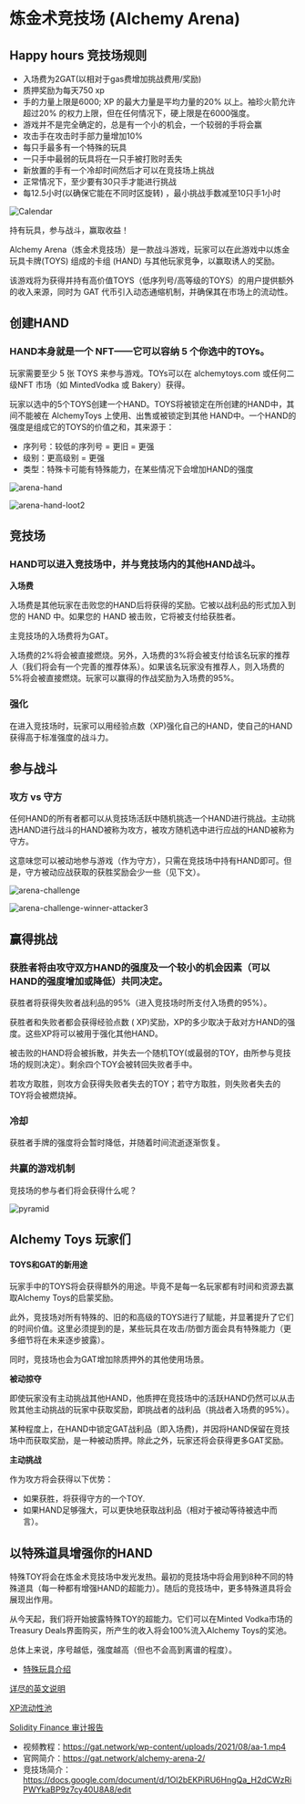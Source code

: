 # 炼金术竞技场 (Alchemy Arena)

## Happy hours 竞技场规则

* 入场费为2GAT(以相对于gas费增加挑战费用/奖励)
* 质押奖励为每天750 xp
* 手的力量上限是6000; XP 的最大力量是平均力量的20% 以上。袖珍火箭允许超过20% 的权力上限，但在任何情况下，硬上限是在6000强度。
* 游戏并不是完全确定的，总是有一个小的机会，一个较弱的手将会赢
* 攻击手在攻击时手部力量增加10%
* 每只手最多有一个特殊的玩具
* 一只手中最弱的玩具将在一只手被打败时丢失
* 新放置的手有一个冷却时间然后才可以在竞技场上挑战
* 正常情况下，至少要有30只手才能进行挑战
* 每12.5小时(以确保它能在不同时区旋转) ，最小挑战手数减至10只手1小时

![](https://gat.network/wp-content/uploads/2021/06/Calendar-300x300.png "Calendar")

持有玩具，参与战斗，赢取收益！

Alchemy Arena（炼金术竞技场）是一款战斗游戏，玩家可以在此游戏中以炼金玩具卡牌(TOYS) 组成的卡组 (HAND) 与其他玩家竞争，以赢取诱人的奖励。

该游戏将为获得并持有高价值TOYS（低序列号/高等级的TOYS）的用户提供额外的收入来源，同时为 GAT 代币引入动态通缩机制，并确保其在市场上的流动性。

## 创建HAND

### HAND本身就是一个 NFT——它可以容纳 5 个你选中的TOYs。

玩家需要至少 5 张 TOYS 来参与游戏。TOYs可以在 alchemytoys.com 或任何二级NFT 市场（如 MintedVodka 或 Bakery）获得。

玩家以选中的5个TOYS创建一个HAND。TOYS将被锁定在所创建的HAND中，其间不能被在 AlchemyToys 上使用、出售或被锁定到其他 HAND中。一个HAND的强度是组成它的TOYS的价值之和，其来源于：

*   序列号：较低的序列号 = 更旧 = 更强
*   级别：更高级别 = 更强
*   类型：特殊卡可能有特殊能力，在某些情况下会增加HAND的强度

![](https://gat.network/wp-content/uploads/2021/07/arena-hand.png "arena-hand")

![](https://gat.network/wp-content/uploads/2021/08/arena-hand-loot2.png "arena-hand-loot2")

## 竞技场

### HAND可以进入竞技场中，并与竞技场内的其他HAND战斗。

**入场费**

入场费是其他玩家在击败您的HAND后将获得的奖励。它被以战利品的形式加入到您的 HAND 中。如果您的 HAND 被击败，它将被支付给获胜者。

主竞技场的入场费将为GAT。

入场费的2%将会被直接燃烧。另外，入场费的3%将会被支付给该名玩家的推荐人（我们将会有一个完善的推荐体系）。如果该名玩家没有推荐人，则入场费的5%将会被直接燃烧。玩家可以赢得的作战奖励为入场费的95%。

### 强化

在进入竞技场时，玩家可以用经验点数（XP)强化自己的HAND，使自己的HAND获得高于标准强度的战斗力。

## 参与战斗

### 攻方 vs 守方

任何HAND的所有者都可以从竞技场活跃中随机挑选一个HAND进行挑战。主动挑选HAND进行战斗的HAND被称为攻方，被攻方随机选中进行应战的HAND被称为守方。

这意味您可以被动地参与游戏（作为守方），只需在竞技场中持有HAND即可。但是，守方被动应战获取的获胜奖励会少一些（见下文）。

![](https://gat.network/wp-content/uploads/2021/07/arena-challenge.png "arena-challenge")

![](https://gat.network/wp-content/uploads/2021/08/arena-challenge-winner-attacker3.png "arena-challenge-winner-attacker3")

## 赢得挑战

### 获胜者将由攻守双方HAND的强度及一个较小的机会因素（可以HAND的强度增加或降低）共同决定。

获胜者将获得失败者战利品的95%（进入竞技场时所支付入场费的95%）。

获胜者和失败者都会获得经验点数 ( XP)奖励，XP的多少取决于敌对方HAND的强度。这些XP将可以被用于强化其他HAND。

被击败的HAND将会被拆散，并失去一个随机TOY(或最弱的TOY，由所参与竞技场的规则决定）。剩余四个TOY会被转回失败者手中。

若攻方取胜，则攻方会获得失败者失去的TOY；若守方取胜，则失败者失去的TOY将会被燃烧掉。

### 冷却

获胜者手牌的强度将会暂时降低，并随着时间流逝逐渐恢复。

### 共赢的游戏机制

竞技场的参与者们将会获得什么呢？

![](https://gat.network/wp-content/uploads/2021/06/pyramid.png "pyramid")

## Alchemy Toys 玩家们

#### TOYS和GAT的新用途

玩家手中的TOYS将会获得额外的用途。毕竟不是每一名玩家都有时间和资源去赢取Alchemy Toys的启蒙奖励。

此外，竞技场对所有特殊的、旧的和高级的TOYS进行了赋能，并显著提升了它们的时间价值。这里必须提到的是，某些玩具在攻击/防御方面会具有特殊能力（更多细节将在未来逐步披露）。

同时，竞技场也会为GAT增加除质押外的其他使用场景。

**被动掠夺**

即使玩家没有主动挑战其他HAND，他质押在竞技场中的活跃HAND仍然可以从击败其他主动挑战的玩家中获取奖励，即挑战者的战利品（挑战者入场费的95%）。

某种程度上，在HAND中锁定GAT战利品（即入场费)，并因将HAND保留在竞技场中而获取奖励，是一种被动质押。除此之外，玩家还将会获得更多GAT奖励。

**主动挑战**

作为攻方将会获得以下优势：

*   如果获胜，将获得守方的一个TOY.
*   如果HAND足够强大，可以更快地获取战利品（相对于被动等待被选中而言）。

## 以特殊道具增强你的HAND

特殊TOY将会在炼金术竞技场中发光发热。最初的竞技场中将会用到8种不同的特殊道具（每一种都有增强HAND的超能力）。随后的竞技场中，更多特殊道具将会展现出作用。

从今天起，我们将开始披露特殊TOY的超能力。它们可以在Minted Vodka市场的Treasury Deals界面购买，所产生的收入将会100%流入Alchemy Toys的奖池。

总体上来说，序号越低，强度越高（但也不会高到离谱的程度）。

* [特殊玩具介绍](/_posts/2022-03-19-specialtoys.md)

[详尽的英文说明](https://gat.network/wp-content/uploads/2021/09/Alchemy-Arena-Game-Manual-v.1.7.pdf)

[XP流动性池](https://pancakeswap.finance/swap?outputCurrency=0xF7D2b88Cdfcc3a12452c76Be7455fe1FA7f48852)

[Solidity Finance 审计报告](https://solidity.finance/audits/AlchemyToysArena/)

* 视频教程：https://gat.network/wp-content/uploads/2021/08/aa-1.mp4
* 官网简介：https://gat.network/alchemy-arena-2/
* 竞技场简介：https://docs.google.com/document/d/1Ol2bEKPiRU6HngQa_H2dCWzRiPWYkaBP9z7cy40U8A8/edit


